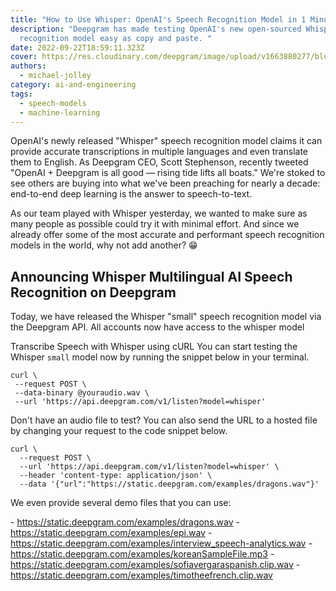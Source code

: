```yaml
---
title: "How to Use Whisper: OpenAI's Speech Recognition Model in 1 Minute"
description: "Deepgram has made testing OpenAI's new open-sourced Whisper speech
  recognition model easy as copy and paste. "
date: 2022-09-22T18:59:11.323Z
cover: https://res.cloudinary.com/deepgram/image/upload/v1663880277/blog/how-to-use-whisper-openais-speech-recognition-model-in-1-minute/2209-How-to-Use-Whisper-blog_2x_qb1eah.jpg
authors:
  - michael-jolley
category: ai-and-engineering
tags:
  - speech-models
  - machine-learning
---
```

OpenAI's newly released "Whisper" speech recognition model claims it can provide accurate transcriptions in multiple languages and even translate them to English. As Deepgram CEO, Scott Stephenson, recently tweeted "OpenAI + Deepgram is all good — rising tide lifts all boats." We're stoked to see others are buying into what we've been preaching for nearly a decade: end-to-end deep learning is the answer to speech-to-text.

As our team played with Whisper yesterday, we wanted to make sure as many people as possible could try it with minimal effort. And since we already offer some of the most accurate and performant speech recognition models in the world, why not add another? 😁

## Announcing Whisper Multilingual AI Speech Recognition on Deepgram

Today, we have released the Whisper "small" speech recognition model via the Deepgram API. All accounts now have access to the whisper model

Transcribe Speech with Whisper using cURL
You can start testing the Whisper `small` model now by running the snippet below in your terminal.

```shell
curl \
 --request POST \
 --data-binary @youraudio.wav \
 --url 'https://api.deepgram.com/v1/listen?model=whisper'
```

Don't have an audio file to test? You can also send the URL to a hosted file by changing your request to the code snippet below.

```shell
curl \
  --request POST \
  --url 'https://api.deepgram.com/v1/listen?model=whisper' \
  --header 'content-type: application/json' \
  --data '{"url":"https://static.deepgram.com/examples/dragons.wav"}'
```

We even provide several demo files that you can use:

\-﻿ https://static.deepgram.com/examples/dragons.wav
-﻿ https://static.deepgram.com/examples/epi.wav
-﻿ https://static.deepgram.com/examples/interview_speech-analytics.wav
-﻿ https://static.deepgram.com/examples/koreanSampleFile.mp3
-﻿ https://static.deepgram.com/examples/sofiavergaraspanish.clip.wav
-﻿ https://static.deepgram.com/examples/timotheefrench.clip.wav